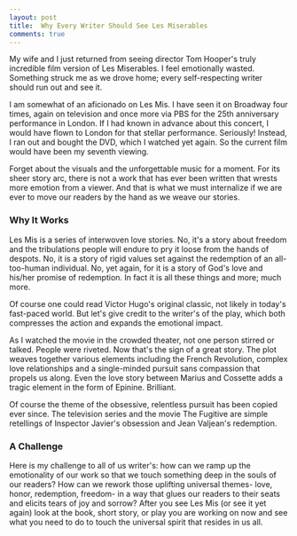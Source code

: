 ```yaml
---
layout: post
title: 	Why Every Writer Should See Les Miserables
comments: true
---
```


My wife and I just returned from seeing director Tom Hooper's truly incredible film version of Les Miserables. I feel emotionally wasted. Something struck me as we drove home; every self-respecting writer should run out and see it.

<!--more-->

I am somewhat of an aficionado on Les Mis. I have seen it on Broadway four times, again on television and once more via PBS for the 25th anniversary performance in London. If I had known in advance about this concert, I would have flown to London for that stellar performance. Seriously! Instead, I ran out and bought the DVD, which I watched yet again. So the current film would have been my seventh viewing. 

Forget about the visuals and the unforgettable music for a moment. For its sheer story arc, there is not a work that has ever been written that wrests more emotion from a viewer. And that is what we must internalize if we are ever to move our readers by the hand as we weave our stories.

### Why It Works

Les Mis is a series of interwoven love stories. No, it's a story about freedom and the tribulations people will endure to pry it loose from the hands of despots. No, it is a story of rigid values set against the redemption of an all-too-human individual. No, yet again, for it is a story of God's love and his/her promise of redemption. In fact it is all these things and more; much more. 

Of course one could read Victor Hugo's original classic, not likely in today's fast-paced world. But let's give credit to the writer's of the play, which both compresses the action and expands the emotional impact.

As I watched the movie in the crowded theater, not one person stirred or talked. People were riveted. Now that's the sign of a great story. The plot weaves together various elements including the French Revolution, complex love relationships and a single-minded pursuit sans compassion that propels us along. Even the love story between Marius and Cossette adds a tragic element in the form of Epinine. Brilliant. 

Of course the theme of the obsessive, relentless pursuit has been copied ever since. The television series and the movie The Fugitive are simple retellings of Inspector Javier's obsession and Jean Valjean's redemption. 

### A Challenge

Here is my challenge to all of us writer's: how can we ramp up the emotionality of our work so that we touch something deep in the souls of our readers? How can we rework those uplifting universal themes- love, honor, redemption, freedom- in a way that glues our readers to their seats and elicits tears of joy and sorrow? After you see Les Mis (or see it yet again) look at the book, short story, or play you are working on now and see what you need to do to touch the universal spirit that resides in us all. 